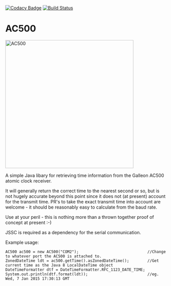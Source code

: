 [![Codacy Badge](https://api.codacy.com/project/badge/Grade/660e1592724c4fd79ce3bf0c463918d4)](https://app.codacy.com/app/berry120/AC500?utm_source=github.com&utm_medium=referral&utm_content=berry120/AC500&utm_campaign=Badge_Grade_Dashboard)
[![Build Status](https://travis-ci.org/berry120/AC500.svg?branch=master)](https://travis-ci.org/berry120/AC500)

AC500
======

<img src="https://www.galsys.co.uk/images/time-receivers/ac-500-msf/msf-time-receiver-left-940x580.jpg" alt="AC500" width="400"/>

A simple Java libary for retrieving time information from the Galleon AC500 atomic clock receiver.

It will generally return the correct time to the nearest second or so, but is not hugely accurate beyond this point since it does not (at present) account for the transmit time. PR's to take the exact transmit time into account are welcome - it should be reasonably easy to calculate from the baud rate.

Use at your peril - this is nothing more than a thrown together proof of concept at present :-)

JSSC is required as a dependency for the serial communication.

Example usage:

    AC500 ac500 = new AC500("COM2");                              //Change to whatever port the AC500 is attached to.
    ZonedDateTime ldt = ac500.getTime().asZonedDateTime();        //Get current time as the Java 8 LocalDateTime object
    DateTimeFormatter dtf = DateTimeFormatter.RFC_1123_DATE_TIME;
    System.out.println(dtf.format(ldt));                          //eg. Wed, 7 Jan 2015 17:30:13 GMT
